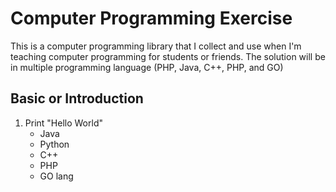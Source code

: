 # Computer Programming Exercise
This is a computer programming library that I collect and use when I'm teaching computer programming for students or friends. The solution will be in multiple programming language (PHP, Java, C++, PHP, and GO)

## Basic or Introduction
1. Print "Hello World"
	* Java
	* Python
	* C++
	* PHP
	* GO lang